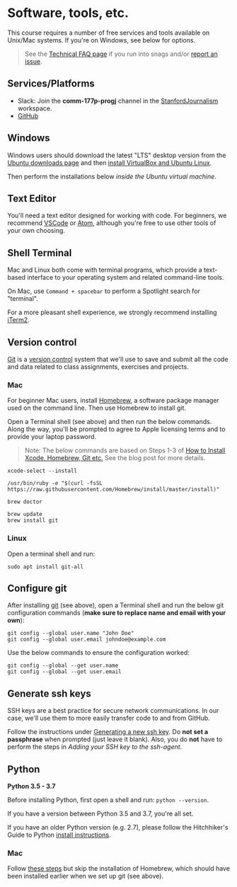 # Software, tools, etc.

This course requires a number of free services and tools available on Unix/Mac systems. If you're on Windows, see below for options.

> See the [Technical FAQ page](tech_faq.md) if you run into snags and/or [report an issue](https://github.com/stanfordjournalism/stanford-progj-2020/issues).

## Services/Platforms

* Slack: Join the **comm-177p-progj** channel in the [StanfordJournalism][] workspace.
* [GitHub](https://github.com/)

## Windows

Windows users should download the latest "LTS" desktop version from the [Ubuntu downloads page][] and then [install VirtualBox and Ubuntu Linux][].

Then perform the installations below *inside the Ubuntu virtual machine*.

[Ubuntu downloads page]: https://ubuntu.com/download/desktop
[install VirtualBox and Ubuntu Linux]: https://brb.nci.nih.gov/seqtools/installUbuntu.html



## Text Editor

You'll need a text editor designed for working with code. For beginners, we recommend [VSCode][] or [Atom][], although you're free to use other tools of your own choosing.

## Shell Terminal

Mac and Linux both come with terminal programs, which provide a text-based interface to your operating system and related command-line tools. 

On Mac, use `Command + spacebar` to perform a Spotlight search for "terminal".

For a more pleasant shell experience, we strongly recommend installing [iTerm2](https://iterm2.com/).

## Version control

[Git][] is a [version control][] system that we'll use to save and submit all the code and data related to class assignments, exercises and projects.

[version control]: https://en.wikipedia.org/wiki/Version_control

### Mac

For beginner Mac users, install [Homebrew][], a software package manager used on the command line. Then use Homebrew to install git.

Open a Terminal shell (see above) and then run the below commands. Along the way, you'll be prompted to agree to Apple licensing terms and to provide your laptop password.

> Note: The below commands are based on Steps 1-3 of [How to Install Xcode, Homebrew, Git etc.](https://www.moncefbelyamani.com/how-to-install-xcode-homebrew-git-rvm-ruby-on-mac/#laptop-script) See the blog post for more details.

```
xcode-select --install

/usr/bin/ruby -e "$(curl -fsSL https://raw.githubusercontent.com/Homebrew/install/master/install)"

brew doctor

brew update
brew install git
```

### Linux

Open a terminal shell and run: 

```
sudo apt install git-all
```

## Configure git

After installing [git][] (see above), open a Terminal shell and run the below git configuration commands (**make sure to replace name and email with your own**):

```
git config --global user.name "John Doe"
git config --global user.email johndoe@example.com
```

Use the below commands to ensure the configuration worked:

```
git config --global --get user.name
git config --global --get user.email
```

## Generate ssh keys

SSH keys are a best practice for secure network communications. In our case, we'll use them to more easily transfer code to and from GitHub. 

Follow the instructions under [Generating a new ssh key][]. Do **not set a passphrase** when prompted (just leave it blank). Also, you do **not** have to perform the steps in *Adding your SSH key to the ssh-agent*.


[Generating a new ssh key]: https://help.github.com/en/github/authenticating-to-github/generating-a-new-ssh-key-and-adding-it-to-the-ssh-agent#generating-a-new-ssh-key

## Python

**Python 3.5 - 3.7**

Before installing Python, first open a shell and run: `python --version`.

If you have a version between Python 3.5 and 3.7, you're all set.

If you have an older Python version (e.g. 2.7), please follow the Hitchhiker's Guide to Python [install instructions][]. 

### Mac

Follow [these steps][] but skip the installation of Homebrew, which should have been installed earlier when we set up git (see above).

[install instructions]: https://docs.python-guide.org/starting/installation/
[these steps]: https://docs.python-guide.org/starting/install3/osx/#install3-osx



[Atom]: https://atom.io/
[Homebrew]: https://brew.sh/
[git]: https://git-scm.com/
[StanfordJournalism]: https://stanford-r8xo.slack.com/home
[VSCode]: https://code.visualstudio.com/